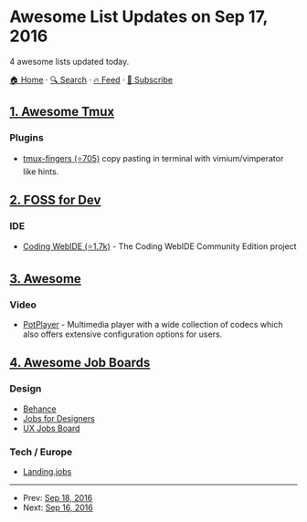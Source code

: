 # Awesome List Updates on Sep 17, 2016

4 awesome lists updated today.

[🏠 Home](/README.md) · [🔍 Search](https://test.trackawesomelist.com/search/) · [🔥 Feed](https://test.trackawesomelist.com/rss.xml) · [📮 Subscribe](https://trackawesomelist.us17.list-manage.com/subscribe?u=d2f0117aa829c83a63ec63c2f&id=36a103854c)



## [1. Awesome Tmux](/content/rothgar/awesome-tmux/README.md)

### Plugins

*   [tmux-fingers (⭐705)](https://github.com/Morantron/tmux-fingers) copy pasting in terminal with vimium/vimperator like hints.

## [2. FOSS for Dev](/content/tvvocold/FOSS-for-Dev/README.md)

### IDE

*   [Coding WebIDE (⭐1.7k)](https://github.com/Coding/WebIDE) - The Coding WebIDE Community Edition project

## [3. Awesome](/content/Awesome-Windows/Awesome/README.md)

### Video

*   [PotPlayer](http://potplayer.daum.net/) - Multimedia player with a wide collection of codecs which also offers extensive configuration options for users.

## [4. Awesome Job Boards](/content/tramcar/awesome-job-boards/README.md)

### Design

*   [Behance](https://www.behance.net/joblist)
*   [Jobs for Designers](https://dribbble.com/jobs)
*   [UX Jobs Board](https://www.uxjobsboard.com)

### Tech / Europe

*   [Landing.jobs](https://landing.jobs/?utm_source=github\&utm_medium=referral\&utm_content=whfio\&utm_campaign=post)

---

- Prev: [Sep 18, 2016](/content/2016/09/18/README.md)
- Next: [Sep 16, 2016](/content/2016/09/16/README.md)